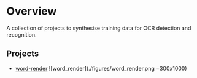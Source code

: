 # Overview
A collection of projects to synthesise training data for OCR detection and recognition.

## Projects
  - [word-render](https://github.com/Sanster/text_renderer)
  ![word_render](./figures/word_render.png =300x1000)
